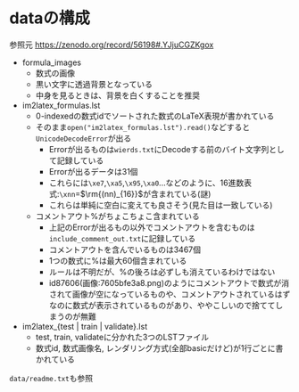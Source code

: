 # dataの構成
参照元
https://zenodo.org/record/56198#.YJjuCGZKgox

- formula_images
    - 数式の画像
    - 黒い文字に透過背景となっている
    - 中身を見るときは、背景を白くすることを推奨
- im2latex_formulas.lst
    - 0-indexedの数式idでソートされた数式のLaTeX表現が書かれている
    - そのまま`open("im2latex_formulas.lst").read()`などすると`UnicodeDecodeError`が出る
        - Errorが出るものは`wierds.txt`にDecodeする前のバイト文字列として記録している
        - Errorが出るデータは31個
        - これらには`\xe7`,`\xa5`,`\x95`,`\xa0`...などのように、16進数表式:`\xnn`=$\rm{(nn)_{16}}$が含まれている(謎)
        - これらは単純に空白に変えても良さそう(見た目は一致している)
    - コメントアウト%がちょこちょこ含まれている
        - 上記のErrorが出るもの以外でコメントアウトを含むものは`include_comment_out.txt`に記録している
        - コメントアウトを含んでいるものは3467個
        - 1つの数式に%は最大60個含まれている
        - ルールは不明だが、%の後ろは必ずしも消えているわけではない
        - id87606(画像:7605bfe3a8.png)のようにコメントアウトで数式が消されて画像が空になっているものや、コメントアウトされているはずなのに数式が表示されているものがあり、ややこしいので捨ててしまうのが無難
- im2latex_{test | train | validate}.lst
    - test, train, validateに分かれた3つのLSTファイル
    - 数式id, 数式画像名, レンダリング方式(全部basicだけど)が1行ごとに書かれている

`data/readme.txt`も参照
